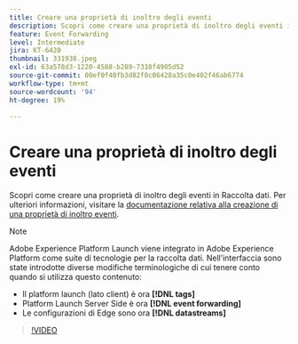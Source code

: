 ```yaml
---
title: Creare una proprietà di inoltro degli eventi
description: Scopri come creare una proprietà di inoltro degli eventi in Raccolta dati.
feature: Event Forwarding
level: Intermediate
jira: KT-6420
thumbnail: 331938.jpeg
exl-id: 63a578d3-1220-4588-b289-7310f4905d52
source-git-commit: 00ef0f40fb3d82f0c06428a35c0e402f46ab6774
workflow-type: tm+mt
source-wordcount: '94'
ht-degree: 19%

---
```


# Creare una proprietà di inoltro degli eventi

Scopri come creare una proprietà di inoltro degli eventi in Raccolta dati. Per ulteriori informazioni, visitare la [documentazione relativa alla creazione di una proprietà di inoltro eventi](https://experienceleague.adobe.com/docs/experience-platform/tags/event-forwarding/getting-started.html#create-an-event-forwarding-property).

>[!NOTE]
>
>Adobe Experience Platform Launch viene integrato in Adobe Experience Platform come suite di tecnologie per la raccolta dati. Nell’interfaccia sono state introdotte diverse modifiche terminologiche di cui tenere conto quando si utilizza questo contenuto:
>
> * Il platform launch (lato client) è ora **[!DNL tags]**
> * Platform Launch Server Side è ora **[!DNL event forwarding]**
> * Le configurazioni di Edge sono ora **[!DNL datastreams]**

>[!VIDEO](https://video.tv.adobe.com/v/331938?learn=on)
